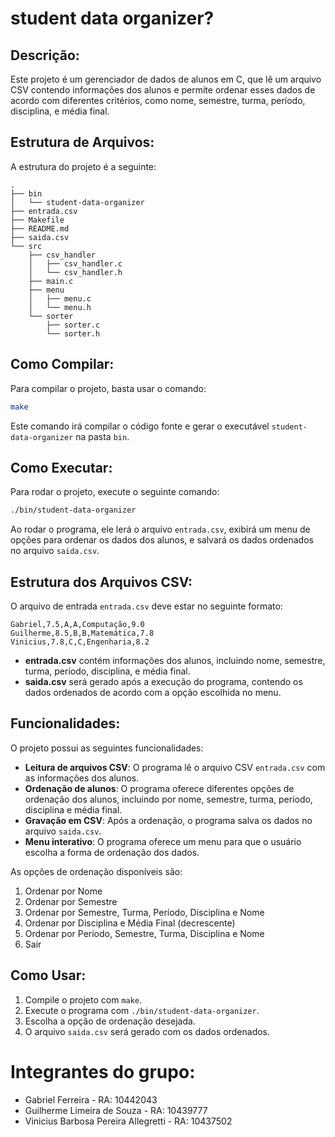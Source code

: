 
# student data organizer?

## Descrição:
Este projeto é um gerenciador de dados de alunos em C, que lê um arquivo CSV contendo informações dos alunos e permite ordenar esses dados de acordo com diferentes critérios, como nome, semestre, turma, período, disciplina, e média final.

## Estrutura de Arquivos:

A estrutura do projeto é a seguinte:

```
.
├── bin
│   └── student-data-organizer
├── entrada.csv
├── Makefile
├── README.md
├── saida.csv
└── src
    ├── csv_handler
    │   ├── csv_handler.c
    │   └── csv_handler.h
    ├── main.c
    ├── menu
    │   ├── menu.c
    │   └── menu.h
    └── sorter
        ├── sorter.c
        └── sorter.h
```

## Como Compilar:
Para compilar o projeto, basta usar o comando:

```sh
make
```

Este comando irá compilar o código fonte e gerar o executável `student-data-organizer` na pasta `bin`.

## Como Executar:
Para rodar o projeto, execute o seguinte comando:

```sh
./bin/student-data-organizer
```

Ao rodar o programa, ele lerá o arquivo `entrada.csv`, exibirá um menu de opções para ordenar os dados dos alunos, e salvará os dados ordenados no arquivo `saida.csv`.

## Estrutura dos Arquivos CSV:

O arquivo de entrada `entrada.csv` deve estar no seguinte formato:

```
Gabriel,7.5,A,A,Computação,9.0
Guilherme,8.5,B,B,Matemática,7.8
Vinicius,7.8,C,C,Engenharia,8.2
```

- **entrada.csv** contém informações dos alunos, incluindo nome, semestre, turma, período, disciplina, e média final.
- **saida.csv** será gerado após a execução do programa, contendo os dados ordenados de acordo com a opção escolhida no menu.

## Funcionalidades:
O projeto possui as seguintes funcionalidades:

- **Leitura de arquivos CSV**: O programa lê o arquivo CSV `entrada.csv` com as informações dos alunos.
- **Ordenação de alunos**: O programa oferece diferentes opções de ordenação dos alunos, incluindo por nome, semestre, turma, período, disciplina e média final.
- **Gravação em CSV**: Após a ordenação, o programa salva os dados no arquivo `saida.csv`.
- **Menu interativo**: O programa oferece um menu para que o usuário escolha a forma de ordenação dos dados.

As opções de ordenação disponíveis são:
1. Ordenar por Nome
2. Ordenar por Semestre
3. Ordenar por Semestre, Turma, Período, Disciplina e Nome
4. Ordenar por Disciplina e Média Final (decrescente)
5. Ordenar por Período, Semestre, Turma, Disciplina e Nome
6. Sair

## Como Usar:
1. Compile o projeto com `make`.
2. Execute o programa com `./bin/student-data-organizer`.
3. Escolha a opção de ordenação desejada.
4. O arquivo `saida.csv` será gerado com os dados ordenados.

# Integrantes do grupo:
- Gabriel Ferreira - RA: 10442043
- Guilherme Limeira de Souza - RA: 10439777
- Vinicius Barbosa Pereira Allegretti - RA: 10437502
